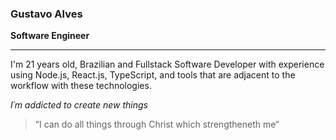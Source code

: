 ### Gustavo Alves
<b>Software Engineer</b>
<hr />

I'm 21 years old, Brazilian and Fullstack Software Developer with experience using Node.js, React.js, TypeScript, and tools that are adjacent to the workflow with these technologies.
<br />

<i> I´m addicted to create new things</i>

> “I can do all things through Christ which strengtheneth me“
